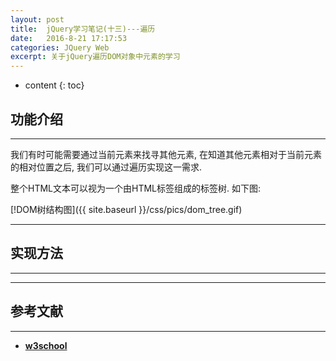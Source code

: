 ```yaml
---
layout: post
title:  jQuery学习笔记(十三)---遍历
date:   2016-8-21 17:17:53
categories: JQuery Web
excerpt: 关于jQuery遍历DOM对象中元素的学习
---
```


* content
{: toc}

## 功能介绍

---

我们有时可能需要通过当前元素来找寻其他元素, 在知道其他元素相对于当前元素的相对位置之后, 我们可以通过遍历实现这一需求. 

整个HTML文本可以视为一个由HTML标签组成的标签树. 如下图:

[!DOM树结构图]({{ site.baseurl }}/css/pics/dom_tree.gif)

---

## 实现方法

---

---

## 参考文献

---

* **[w3school](http://www.w3school.com.cn/jquery/jquery_traversing.asp)**